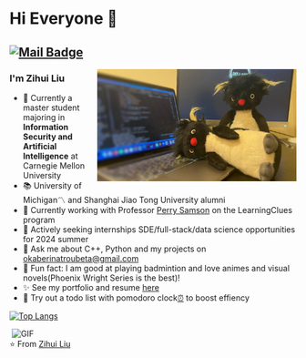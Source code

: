 
<!--
**OkabeRintarouBeta/OkabeRintarouBeta** is a ✨ _special_ ✨ repository because its `README.md` (this file) appears on your GitHub profile.

Here are some ideas to get you started:

- 🔭 I’m currently working on ...
- 🌱 I’m currently learning ...
- 👯 I’m looking to collaborate on ...
- 🤔 I’m looking for help with ...
- 💬 Ask me about ...
- 📫 How to reach me: ...
- 😄 Pronouns: ...
- ⚡ Fun fact: ...
-->
# Hi Everyone 👋
[![Mail Badge](https://img.shields.io/badge/-okaberintaroubeta@gmail.com-c14438?style=flat-square&logo=Gmail&logoColor=white&link=mailto:okaberintaroubeta@gmail.com)](mailto:okaberintaroubete@gmail.com)
---
<img align="right" alt="GIF" src="https://raw.githubusercontent.com/OkabeRintarouBeta/OkabeRintarouBeta/master/profile.jpeg" width="350"/>

### I'm Zihui Liu

- 🔭 Currently a master student majoring in **Information Security and Artificial Intelligence** at Carnegie Mellon University
- 📚 University of Michigan〽️ and Shanghai Jiao Tong University alumni
- 🌱 Currently working with Professor [Perry Samson](https://clasp.engin.umich.edu/people/samson-perry) on the LearningClues program
- 💼 Actively seeking internships SDE/full-stack/data science opportunities for 2024 summer
- 💬 Ask me about C++, Python and my projects on okaberinatroubeta@gmail.com
- 👀 Fun fact: I am good at playing badmintion and love animes and visual novels(Phoenix Wright Series is the best)!
- ✨ See my portfolio and resume [here](https://okaberintaroubeta.github.io/)
- 🍅 Try out a todo list with pomodoro clock[⏰](https://todo-list-with-pomodoro-clock-code.vercel.app/) to boost effiency


[![Top Langs](https://github-readme-stats.vercel.app/api/top-langs/?username=anuraghazra)](https://github.com/okaberintaroubeta/github-readme-stats)
<br>


<img  align="right" alt="GIF" src="https://raw.githubusercontent.com/OkabeRintarouBeta/OkabeRintarouBeta/master/great_ace_attorney.gif" width="500"/>






⭐️ From [Zihui Liu](https://github.com/OkabeRintarouBeta)
